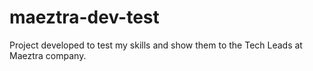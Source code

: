 # maeztra-dev-test

Project developed to test my skills and show them to the Tech Leads at Maeztra company.
